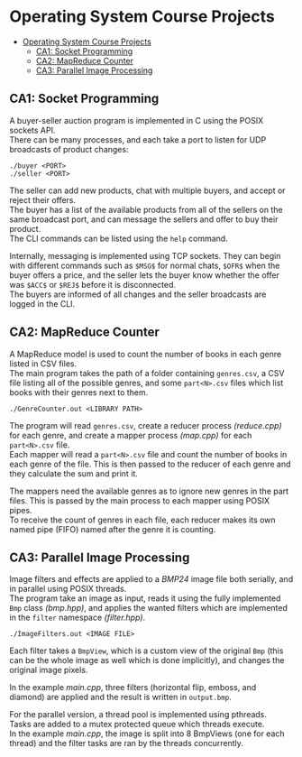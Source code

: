 # Operating System Course Projects

- [Operating System Course Projects](#operating-system-course-projects)
  - [CA1: Socket Programming](#ca1-socket-programming)
  - [CA2: MapReduce Counter](#ca2-mapreduce-counter)
  - [CA3: Parallel Image Processing](#ca3-parallel-image-processing)

## CA1: Socket Programming

A buyer-seller auction program is implemented in C using the POSIX sockets API.  
There can be many processes, and each take a port to listen for UDP broadcasts of product changes:

```text
./buyer <PORT>
./seller <PORT>
```

The seller can add new products, chat with multiple buyers, and accept or reject their offers.  
The buyer has a list of the available products from all of the sellers on the same broadcast port, and can message the sellers and offer to buy their product.  
The CLI commands can be listed using the `help` command.

Internally, messaging is implemented using TCP sockets. They can begin with different commands such as `$MSG$` for normal chats, `$OFR$` when the buyer offers a price, and the seller lets the buyer know whether the offer was `$ACC$` or `$REJ$` before it is disconnected.  
The buyers are informed of all changes and the seller broadcasts are logged in the CLI.

## CA2: MapReduce Counter

A MapReduce model is used to count the number of books in each genre listed in CSV files.  
The main program takes the path of a folder containing `genres.csv`, a CSV file listing all of the possible genres, and some `part<N>.csv` files which list books with their genres next to them.

```text
./GenreCounter.out <LIBRARY PATH>
```

The program will read `genres.csv`, create a reducer process *(reduce.cpp)* for each genre, and create a mapper process *(map.cpp)* for each `part<N>.csv` file.  
Each mapper will read a `part<N>.csv` file and count the number of books in each genre of the file. This is then passed to the reducer of each genre and they calculate the sum and print it.

The mappers need the available genres as to ignore new genres in the part files. This is passed by the main process to each mapper using POSIX pipes.  
To receive the count of genres in each file, each reducer makes its own named pipe (FIFO) named after the genre it is counting.

## CA3: Parallel Image Processing

Image filters and effects are applied to a *BMP24* image file both serially, and in parallel using POSIX threads.  
The program take an image as input, reads it using the fully implemented `Bmp` class *(bmp.hpp)*, and applies the wanted filters which are implemented in the `filter` namespace *(filter.hpp)*.

```text
./ImageFilters.out <IMAGE FILE>
```

Each filter takes a `BmpView`, which is a custom view of the original `Bmp` (this can be the whole image as well which is done implicitly), and changes the original image pixels.  

In the example *main.cpp*, three filters (horizontal flip, emboss, and diamond) are applied and the result is written in `output.bmp`.

For the parallel version, a thread pool is implemented using pthreads.  
Tasks are added to a mutex protected queue which threads execute.  
In the example *main.cpp*, the image is split into 8 BmpViews (one for each thread) and the filter tasks are ran by the threads concurrently.
